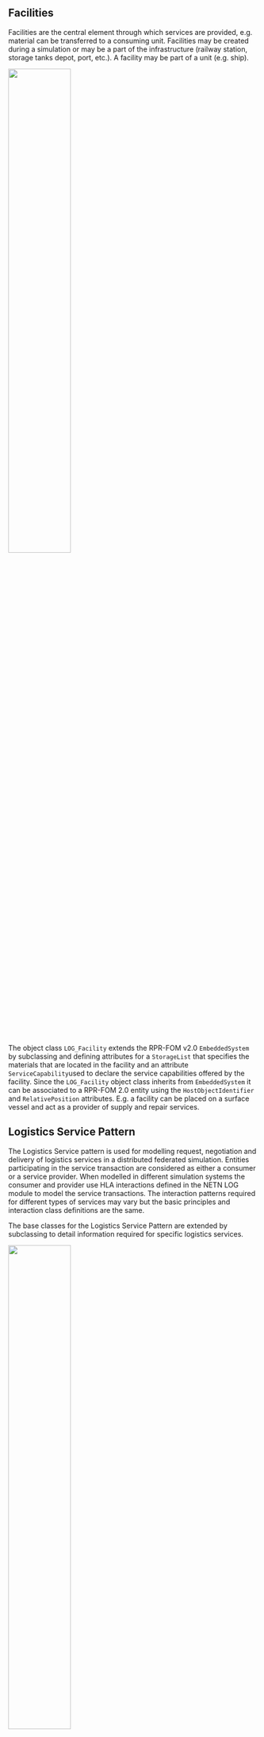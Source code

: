 ## Facilities

Facilities are the central element through which services are provided, e.g. material can be transferred to a consuming unit. Facilities may be created during a simulation or may be a part of the infrastructure (railway station, storage tanks depot, port, etc.). A facility may be part of a unit (e.g. ship).

<img src="/images/objectclasses.png" width="50%">

The object class `LOG_Facility` extends the RPR-FOM v2.0 `EmbeddedSystem` by subclassing and defining attributes for a `StorageList` that specifies the materials that are located in the facility and an attribute `ServiceCapability`used to declare the service capabilities offered by the facility. Since the `LOG_Facility` object class inherits from `EmbeddedSystem` it can be associated to a RPR-FOM 2.0 entity using the `HostObjectIdentifier` and `RelativePosition` attributes. E.g. a facility can be placed on a surface vessel and act as a provider of supply and repair services.

## Logistics Service Pattern
The Logistics Service pattern is used for modelling request, negotiation and delivery of logistics services in a distributed federated simulation. Entities participating in the service transaction are considered as either a consumer or a service provider. When modelled in different simulation systems the consumer and provider use HLA interactions defined in the NETN LOG module to model the service transactions. The interaction patterns required for different types of services may vary but the basic principles and interaction class definitions are the same. 

The base classes for the Logistics Service Pattern are extended by subclassing to detail information required for specific logistics services.

<img src="/images/scp.png" width="50%">

The logistics service pattern is divided into three phases:
1.	**Service Negotiation**: the service is requested, offers received and offers are either accepted or rejected.
2.	**Service Delivery**: the consumer indicates that the deliver process can start, and the selected provider starts to deliver, continuing until all the services has been delivered.
3.	**Service Acceptance**: the provider or consumer indicates the completion of the service delivery and waits for acknowledgement/acceptance from the other part.

<img src="/images/scpphases.png" width="50%">

### Service Request and Negotiation
Service Negotiation: the service is requested, offers received and offers are either accepted or rejected.

### Service Delivery
Service Delivery: the consumer indicates that the deliver process can start, and the selected provider starts to deliver, continuing until all the services has been delivered.

### Service Acceptance
Service Acceptance: the provider or consumer indicates the completion of the service delivery and waits for acknowledgement/acceptance from the other part.

## Supply and Storage Services

Services for resupply of consumable materials include:
* Supply services provided by a facility, a unit or an entity with consumable materials supply capability. Resources are transferred from the provider to the consumer of the service.
* Storage services are provided by a facility, a unit or entity with consumable materials storage capability. Resources are transferred from the consumer to the provider of the service.

These two services are different in terms of flow of materials between service consumer and provider. Both services follow the basic Service Consumer-Provider pattern to establish a service contract and a service delivery. 

Materials are differentiated between:
* Consumable materials:
 1. Ammunition.
 2. Mines.
 3. NBC Materials.
 4. Fuel (Diesel, Gas, Aviation fuel, etc.).
 5. Water.
 6. Food.
 7. Medical materials.
 8. Spare parts.
* Non-consumable materials:
 1. Platforms.
 2. Humans.
 3. Aggregates.
 4. Reconnaissance and Artillery systems (Radar).
 5. Missile.

Consumable materials, hereafter also referred to as supplies, differ from non-consumables in that the former can be transferred to a unit, thereby "resupplying" that unit with the appropriate consumable material. Consumable materials are further differentiated between piece goods and bulk goods (e.g. fuel, water, decontamination means). Material may therefore be requested as individual pieces (each), or in cubic meters for liquid bulk goods and kilograms for solid bulk goods. The type of packaging (fuel in canisters, water in bottles, etc.) is not taken into account.

The definition of the type of the supply is based on the description in the Bit Encoded Values (SISO-REF-010) for Use with Protocols for Distributed Interactive Simulation Applications. Additional supply types shall be defined and specified in the Federation Agreement Document.

In both the Supply and Storage services the Consumer and Provider are specified and an optional `Appointment` parameter describes where and when the transfer of the consumable materials shall take place. The Provider can change the appointment data from the request, e.g. the Consumer does not specify the appointment data in the request interaction, thereafter the Provider specifies appointment data in the offer interaction, the Consumer than has to accept or reject the offer.

If the time specified in the `RequestTimeOut` parameter of the request passes without the Provider sending a positive offer, the Consumer shall cancel the service. The Consumer may then again initiate a request interaction.

The `LoadingDoneByProvider` parameter is used by the Consumer to propose whether the loading is controlled by the Provider or by the Consumer. This is an agreement between the parties and is specified in the offer from the Provider, which is accepted by the Consumer; the Provider can agree or disagree with the Consumer's proposal. By default the service delivery is controlled by the Provider.

If the service delivery is controlled by the Provider then the consuming entity shall issue a `LOG_ServiceReceived` interaction in response to the `LOG_SupplyComplete` or `LOG_StorageComplete` interaction. Transfer of supplies is considered as complete once the `LOG_ServiceReceived` interaction is issued. The `LOG_SupplyComplete` or `LOG_StorageComplete` interaction informs of the amount, by type, of supplies transferred.

If the service delivery is controlled by the Consumer then the providing entity shall issue a `LOG_SupplyComplete` or `LOG_StorageComplete` in response to the `LOG_ServiceReceived` interaction. Transfer of supplies is considered as complete once the `LOG_SupplyComplete` or `LOG_StorageComplete` is issued. The `LOG_SupplyComplete` or `LOG_StorageComplete` interaction informs of the amount, by type, of supplies transferred.

Early termination of the service request or delivery is possible by either the Consumer or Provider by a cancellation of the service. On early termination, no materials will be transferred. 

Rejection of a service offer is allowed. In this case, no material will be transferred.


### Supply Service
Materials will be transferred after the offer is accepted and the service is started. This service allows partial transfers. This implies that only some of the materials described in the service contract are transferred. The final requested amount of supplies, by type, is specified in the LOG_ReadyToReceiveSupply interaction and shall not exceed the amount of supplies, by type, specified in the LOG_OfferSupply interaction.

To request supplies a `LOG_RequestSupply` interaction is used. The amount and type of requested materials are included as parameters. _In this request, the Consumer specifies a preference for whether the service delivery is controlled by the Provider (default) or by the Consumer._

A `LOG_OfferSupply` interaction is used by potential supplies to provide an offer, including the amount and type of offered materials, as a response to the requested supplies. _In this offer the provider can agree with the Consumer's choice of service delivery control or make a counter-offer._


`LOG_ReadyToReceiveSupply` is used by a Consumer to indicate that supply delivery can start.

If the transfer is controlled by the Provider then LOG_SupplyComplete is used by the Provider to inform the Consumer that the transfer is complete. The consuming entity shall send a LOG_ServiceReceived in response to the LOG_SupplyComplete interaction. Transfer of supplies is considered complete once the LOG_ServiceReceived is issued.

If the transfer is controlled by the Consumer then LOG_ServiceReceived is used by the Consumer to inform the Provider that the transfer is complete. The providing entity shall send a LOG_StorageComplete in response to the LOG_ServiceReceived interaction. Transfer of supplies is considered complete once the LOG_StorageComplete is issued.

The transfer may only be a part of the offered materials (partial transfer); the actual transferred supplies are specified in SuppliesData parameter of the LOG_SupplyComplete interaction. If requested materials are only partially transferred, the consumer may start another LOG_RequestSupply in order to obtain all desired supplies.

If the LOG_CancelService occurs between LOG_ServiceStarted and LOG_SupplyComplete, the Provider shall inform the Consumer of the amount of supplies transferred using LOG_SupplyComplete parameter SuppliesData. This allows for supply pattern interruptions due to operational necessity, death/destruction of either the consumer or provider during resupply, etc. Note that the updated supply amount(s) are subject to the constraint that the amount(s), by type, must be less than or equal to the amount(s), by type, of offered supplies.
 
Figure 9-4: OK Transfer of Resources, Provider Controls the Service Delivery.

The service can be cancelled by both the provider and the consumer with the LOG_CancelService interaction. If the service is cancelled before service delivery has started, the service transaction is terminated.
 
Figure 9-5: Early Cancellation, here by the Provider. Service is terminated.

If the service is cancelled during service delivery, the provider must inform the consumer of the amount and type of material transferred.
 
Figure 9-6: Cancellation by the Provider After the Service 
has Started, Provider Controls the Service Delivery.

The consumer can reject an offer from the provider and no more negotiations shall be done in the rejected service.
 
Figure 9-7: Consumer Rejects the Offer from the Provider.

The provider can inform the Consumer that it is not able to fulfil the required supply data.
 
Figure 9-8: Provider Sends a Negative Offer to the Consumer.


### Storage Service


## Maintenance and Repair Services
 
## Transport Service

### Disaggregation of Units for Transportation 
### Warfare Interactions Against Transporter
### Embarkment Service
### Disembarkment Service
### Transport Services and Attrition
### Scenario Initialization Phase

